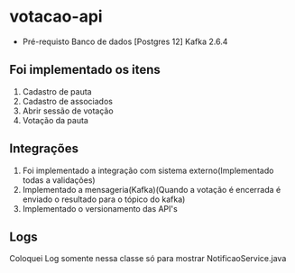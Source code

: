 # votacao-api

* Pré-requisto 
Banco de dados [Postgres 12]
Kafka 2.6.4

## Foi implementado os itens
1. Cadastro de pauta
2. Cadastro de associados
3. Abrir sessão de votação
4. Votação da pauta

## Integrações
1. Foi implementado a integração com sistema externo(Implementado todas a validações)
2. Implementado a mensageria(Kafka)(Quando a votação é encerrada é enviado o resultado para o tópico do kafka)
3. Implementado o versionamento das API's

## Logs
Coloquei Log somente nessa classe só para mostrar
NotificaoService.java 
